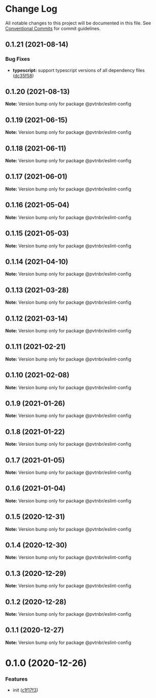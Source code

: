 # Change Log

All notable changes to this project will be documented in this file.
See [Conventional Commits](https://conventionalcommits.org) for commit guidelines.

## 0.1.21 (2021-08-14)


### Bug Fixes

* **typescript:** support typescript versions of all dependency files ([dc35f58](https://github.com/privatenumber/eslint-config/commit/dc35f5853cf86f66b9b5fca5f9fb55f3eb134ebe))





## 0.1.20 (2021-08-13)

**Note:** Version bump only for package @pvtnbr/eslint-config





## 0.1.19 (2021-06-15)

**Note:** Version bump only for package @pvtnbr/eslint-config





## 0.1.18 (2021-06-11)

**Note:** Version bump only for package @pvtnbr/eslint-config





## 0.1.17 (2021-06-01)

**Note:** Version bump only for package @pvtnbr/eslint-config





## 0.1.16 (2021-05-04)

**Note:** Version bump only for package @pvtnbr/eslint-config





## 0.1.15 (2021-05-03)

**Note:** Version bump only for package @pvtnbr/eslint-config





## 0.1.14 (2021-04-10)

**Note:** Version bump only for package @pvtnbr/eslint-config





## 0.1.13 (2021-03-28)

**Note:** Version bump only for package @pvtnbr/eslint-config





## 0.1.12 (2021-03-14)

**Note:** Version bump only for package @pvtnbr/eslint-config





## 0.1.11 (2021-02-21)

**Note:** Version bump only for package @pvtnbr/eslint-config





## 0.1.10 (2021-02-08)

**Note:** Version bump only for package @pvtnbr/eslint-config





## 0.1.9 (2021-01-26)

**Note:** Version bump only for package @pvtnbr/eslint-config





## 0.1.8 (2021-01-22)

**Note:** Version bump only for package @pvtnbr/eslint-config





## 0.1.7 (2021-01-05)

**Note:** Version bump only for package @pvtnbr/eslint-config





## 0.1.6 (2021-01-04)

**Note:** Version bump only for package @pvtnbr/eslint-config





## 0.1.5 (2020-12-31)

**Note:** Version bump only for package @pvtnbr/eslint-config





## 0.1.4 (2020-12-30)

**Note:** Version bump only for package @pvtnbr/eslint-config





## 0.1.3 (2020-12-29)

**Note:** Version bump only for package @pvtnbr/eslint-config





## 0.1.2 (2020-12-28)

**Note:** Version bump only for package @pvtnbr/eslint-config





## 0.1.1 (2020-12-27)

**Note:** Version bump only for package @pvtnbr/eslint-config





# 0.1.0 (2020-12-26)


### Features

* init ([c1f17f3](https://github.com/privatenumber/eslint-config/commit/c1f17f362306285ad0459b04a4db84beee2da8af))
